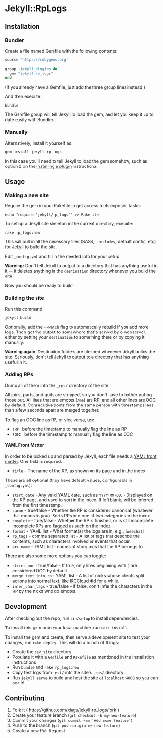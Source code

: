 # Jekyll::RpLogs

## Installation

### Bundler
Create a file named Gemfile with the following contents:

```ruby
source 'https://rubygems.org'
 
group :jekyll_plugins do
  gem "jekyll-rp_logs"
end
```

(If you already have a Gemfile, just add the three group lines instead.)

And then execute:

    bundle

The Gemfile group will tell Jekyll to load the gem, and let you keep it up to date easily with Bundler.

### Manually
Alternatively, install it yourself as:

    gem install jekyll-rp_logs

In this case you'll need to tell Jekyll to load the gem somehow, such as option 2 on the [Installing a plugin](http://jekyllrb.com/docs/plugins/#installing-a-plugin) instructions.

## Usage

### Making a new site
Require the gem in your Rakefile to get access to its exposed tasks:

	echo "require 'jekyll/rp_logs'" >> Rakefile

To set up a Jekyll site skeleton in the current directory, execute:

	rake rp_logs:new

This will pull in all the necessary files (SASS, `_includes`, default config, etc) for Jekyll to build the site. 

Edit `_config.yml` and fill in the needed info for your setup.

**Warning:** Don't tell Jekyll to output to a directory that has anything useful in it -- it deletes anything in the `destination` directory whenever you build the site.

Now you should be ready to build!

### Building the site
Run this command: 
	
	jekyll build

Optionally, add the `--watch` flag to automatically rebuild if you add more logs. Then get the output to somewhere that's served by a webserver, either by setting your `destination` to something there or by copying it manually.

**Warning again:** Destination folders are cleaned whenever Jekyll builds the site. Seriously, don't tell Jekyll to output to a directory that has anything useful in it.

### Adding RPs
Dump all of them into the `_rps/` directory of the site.

All joins, parts, and quits are stripped, so you don't have to bother pulling those out. All lines that are emotes (`/me`) are RP, and all other lines are OOC by default. Consecutive posts from the same person with timestamps less than a few seconds apart are merged together.

To flag an OOC line as RP, or vice versa, use

* `!RP ` before the timestamp to manually flag the line as RP
* `!OOC ` before the timestamp to manually flag the line as OOC

#### YAML Front Matter
In order to be picked up and parsed by Jekyll, each file needs a [YAML front matter](http://jekyllrb.com/docs/frontmatter/). One field is required:

* `title` - The name of the RP, as shown on its page and in the index

These are all optional (they have default values, configurable in `_config.yml`):

* `start_date` - Any valid YAML date, such as `YYYY-MM-DD`. - Displayed on the RP page, and used to sort in the index. If left blank, will be inferred from the first timestamp.
* `canon` - true/false - Whether the RP is considered canonical (whatever that means to you). Sorts RPs into one of two categories in the index.
* `complete` - true/false - Whether the RP is finished, or is still incomplete. Incomplete RPs are flagged as such on the index.
* `format` - YAML list - What format(s) the logs are in, e.g., `[weechat]`
* `rp_tags` - comma separated list - A list of tags that describe the contents, such as characters involved or events that occur.
* `arc_name` - YAML list - names of story arcs that the RP belongs to

There are also some more options you can toggle:

* `strict_ooc` - true/false - If true, only lines beginning with `(` are considered OOC by default.
* `merge_text_into_rp` - YAML list - A list of nicks whose clients split actions into normal text, like [IRCCloud did for a while](https://twitter.com/XiaguZ/status/590773722593763328).
* `infer_char_tags` - true/false - If false, don't infer the characters in the RP by the nicks who do emotes.

## Development

After checking out the repo, run `bin/setup` to install dependencies.

To install this gem onto your local machine, run `rake install`.

To install the gem and create, then serve a development site to test your changes, run `rake deploy`. This will do a bunch of things:

* Create the `dev_site` directory
* Populate it with a `Gemfile` and `Rakefile` as mentioned in the installation instructions
* Run `bundle` and `rake rp_logs:new`
* Copy test logs from `test/` into the site's `_rps/` directory
* Run `jekyll serve` to build and host the site at `localhost:4000` so you can see it!

## Contributing

1. Fork it ( https://github.com/xiagu/jekyll-rp_logs/fork )
2. Create your feature branch (`git checkout -b my-new-feature`)
3. Commit your changes (`git commit -am 'Add some feature'`)
4. Push to the branch (`git push origin my-new-feature`)
5. Create a new Pull Request
